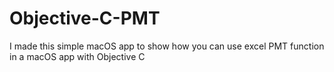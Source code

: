 # Objective-C-PMT
I made this simple macOS app to show how you can use excel PMT function in a macOS app with Objective C
